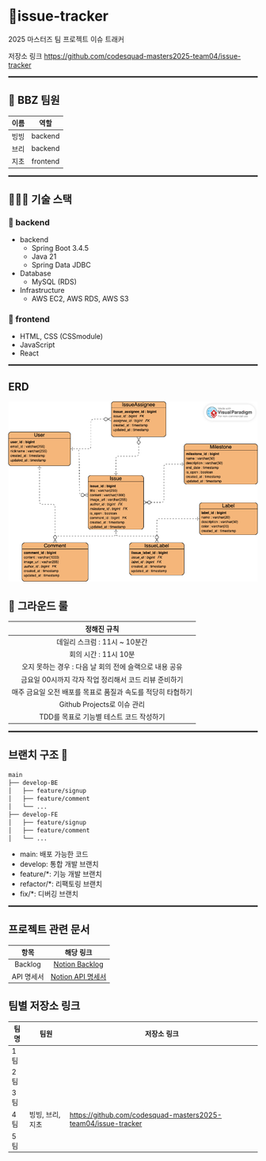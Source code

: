 # 🎯issue-tracker

2025 마스터즈 팀 프로젝트 이슈 트래커

저장소 링크
https://github.com/codesquad-masters2025-team04/issue-tracker

<hr style="height:3px; background-color:#333; border:none;">

## 👥 BBZ 팀원

| 이름 |   역할   |
| :--: | :------: |
| 빙빙 | backend  |
| 브리 | backend  |
| 지초 | frontend |

<hr style="height:3px; background-color:#333; border:none;">

## 🧑🏻‍💻 기술 스택

### 👥 backend

- backend
  - Spring Boot 3.4.5
  - Java 21
  - Spring Data JDBC
- Database
  - MySQL (RDS)
- Infrastructure
  - AWS EC2, AWS RDS, AWS S3

### 👥 frontend

- HTML, CSS (CSSmodule)
- JavaScript
- React

<hr style="height:3px; background-color:#333; border:none;">

## ERD
![erd.png](docs/erd.png)


## 🤝 그라운드 룰

|                         정해진 규칙                          |
| :----------------------------------------------------------: |
|                데일리 스크럼 : 11시 ~ 10분간                 |
|                    회의 시간 : 11시 10분                     |
|   오지 못하는 경우 : 다음 날 회의 전에 슬랙으로 내용 공유    |
|    금요일 00시까지 각자 작업 정리해서 코드 리뷰 준비하기     |
| 매주 금요일 오전 배포를 목표로 품질과 속도를 적당히 타협하기 |
|                 Github Projects로 이슈 관리                  |
|           TDD를 목표로 기능별 테스트 코드 작성하기           |

<hr style="height:3px; background-color:#333; border:none;">

## 브랜치 구조 👀

```
main
├── develop-BE
│   ├── feature/signup
│   ├── feature/comment
│   └── ...
├── develop-FE
│   ├── feature/signup
│   ├── feature/comment
│   └── ...
```

- main: 배포 가능한 코드
- develop: 통합 개발 브랜치
- feature/\*: 기능 개발 브랜치
- refactor/\*: 리팩토링 브랜치
- fix/\*: 디버깅 브랜치

<hr style="height:3px; background-color:#333; border:none;">

## 프로젝트 관련 문서

|    항목    |                                                     해당 링크                                                     |
| :--------: | :---------------------------------------------------------------------------------------------------------------: |
|  Backlog   | [Notion Backlog](https://www.notion.so/1f100b3b8482806d89f8f4710cd95521?v=1f100b3b84828175a92d000ce39e2a75&pvs=4) |
| API 명세서 |      [Notion API 명세서](https://unmarred-screw-441.notion.site/API-1ed00b3b848280539480e7d84518f34c?pvs=4)       |


## 팀별 저장소 링크

| 팀명 | 팀원 | 저장소 링크 |
| ---- | ---- | ----------- |
| 1팀  |      |             |
| 2팀  |      |             |
| 3팀  |      |             |
| 4팀  | 빙빙, 브리, 지초     | https://github.com/codesquad-masters2025-team04/issue-tracker |
| 5팀  |      |             |

